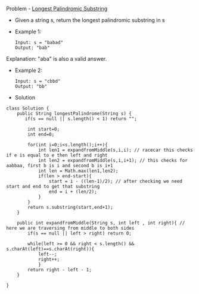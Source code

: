 Problem - [ Longest Palindromic Substring](https://leetcode.com/problems/longest-palindromic-substring/)

- Given a string s, return the longest palindromic substring in s

- Example 1:

      Input: s = "babad"
      Output: "bab"

Explanation: "aba" is also a valid answer.

- Example 2:

      Input: s = "cbbd"
      Output: "bb"
      
- Solution

```
class Solution {
    public String longestPalindrome(String s) {
       if(s == null || s.length() < 1) return "";
        
        int start=0;
        int end=0;
        
        for(int i=0;i<s.length();i++){
            int len1 = expandfromMiddle(s,i,i); // racecar this checks if e is equal to e then left and right
            int len2 = expandfromMiddle(s,i,i+1); // this checks for aabbaa, first b is i and second b is i+1
            int len = Math.max(len1,len2);
            if(len > end-start){
                start = i - ((len-1)/2); // after checking we need start and end to get that substring
                end = i + (len/2);
            }
        }
        return s.substring(start,end+1);
    }
    
    public int expandfromMiddle(String s, int left , int right){ // here we are traversing from middle to both sides
        if(s == null || left > right) return 0;
        
        while(left >= 0 && right < s.length() && s.charAt(left)==s.charAt(right)){
            left--;
            right++;
            }
        return right - left - 1;
    }
    
}
```
